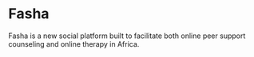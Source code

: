# Fasha
Fasha is a new social platform built to facilitate both online peer support counseling and online therapy in Africa.
